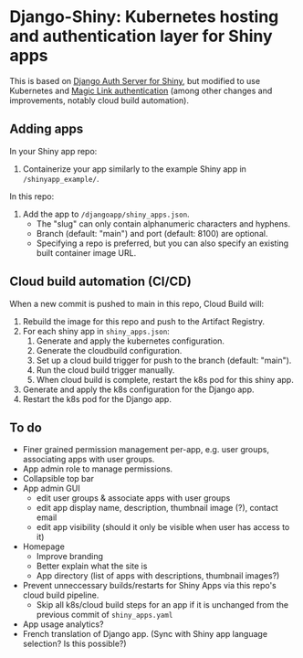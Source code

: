 # Django-Shiny: Kubernetes hosting and authentication layer for Shiny apps

This is based on [Django Auth Server for Shiny](https://pawamoy.github.io/posts/django-auth-server-for-shiny/), but modified to use Kubernetes and [Magic Link authentication](https://github.com/pyepye/django-magiclink) (among other changes and improvements, notably cloud build automation).

## Adding apps

In your Shiny app repo:
1. Containerize your app similarly to the example Shiny app in `/shinyapp_example/`.

In this repo:
1. Add the app to `/djangoapp/shiny_apps.json`.
   - The "slug" can only contain alphanumeric characters and hyphens.
   - Branch (default: "main") and port (default: 8100) are optional.
   - Specifying a repo is preferred, but you can also specify an existing built container image URL.
  
## Cloud build automation (CI/CD)

When a new commit is pushed to main in this repo, Cloud Build will:
1. Rebuild the image for this repo and push to the Artifact Registry.
2. For each shiny app in `shiny_apps.json`:
   1. Generate and apply the kubernetes configuration.
   2. Generate the cloudbuild configuration.
   3. Set up a cloud build trigger for push to the branch (default: "main").
   4. Run the cloud build trigger manually.
   5. When cloud build is complete, restart the k8s pod for this shiny app.
5. Generate and apply the k8s configuration for the Django app.
6. Restart the k8s pod for the Django app.

## To do

- Finer grained permission management per-app, e.g. user groups, associating apps with user groups.
- App admin role to manage permissions.
- Collapsible top bar
- App admin GUI
  - edit user groups & associate apps with user groups
  - edit app display name, description, thumbnail image (?), contact email
  - edit app visibility (should it only be visible when user has access to it)
- Homepage
  - Improve branding
  - Better explain what the site is
  - App directory (list of apps with descriptions, thumbnail images?)
- Prevent unneccessary builds/restarts for Shiny Apps via this repo's cloud build pipeline.
  - Skip all k8s/cloud build steps for an app if it is unchanged from the previous commit of `shiny_apps.yaml`
- App usage analytics?
- French translation of Django app. (Sync with Shiny app language selection? Is this possible?)
